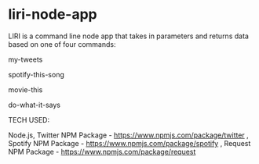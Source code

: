 # liri-node-app

LIRI is a command line node app that takes in parameters and returns data based on one of four commands:

  my-tweets

  spotify-this-song

  movie-this

  do-what-it-says
  
TECH USED: 
  
  Node.js,
  Twitter NPM Package - https://www.npmjs.com/package/twitter ,
  Spotify NPM Package - https://www.npmjs.com/package/spotify ,
  Request NPM Package - https://www.npmjs.com/package/request
